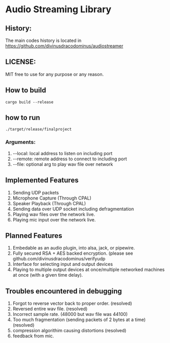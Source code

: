 # Audio Streaming Library

## History:
The main codes history is located in
https://github.com/divinusdracodominus/audiostreamer

## LICENSE:
MIT free to use for any purpose or any reason.

## How to build
```
cargo build --release
```

## how to run
```
./target/release/finalproject
```

### Arguments:
1. --local: local address to listen on including port
2. --remote: remote address to connect to including port
3. --file: optional arg to play wav file over network

## Implemented Features
1. Sending UDP packets
2. Microphone Capture (Through CPAL)
3. Speaker Playback (Through CPAL)
4. Sending data over UDP socket including defragmentation
5. Playing wav files over the network live.
6. Playing mic input over the network live.

## Planned Features
1. Embedable as an audio plugin, into alsa, jack, or pipewire.
2. Fully secured RSA + AES backed encryption. (please see github.com/divinusdracodominus/verifyudp
3. Interface for selecting input and output devices
4. Playing to multiple output devices at once/multiple networked machines at once (with a given time delay).

## Troubles encountered in debugging
1. Forgot to reverse vector back to proper order. (resolved)
2. Reversed entire wav file. (resolved)
3. Incorrect sample rate. (48000 but wav file was 44100)
4. Too much fragmentation (sending packets of 2 bytes at a time) (resolved)
5. compression algorithim causing distortions (resolved)
6. feedback from mic.